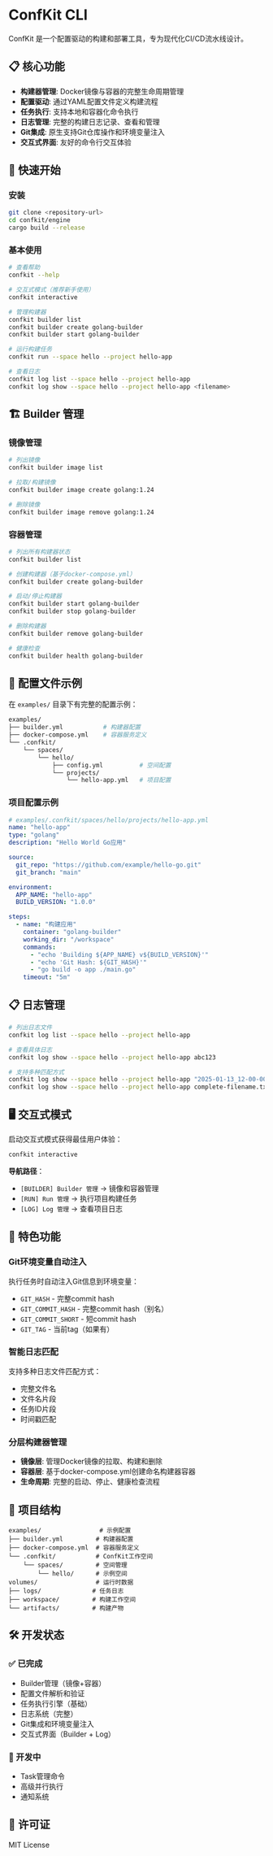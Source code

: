 # ConfKit CLI

ConfKit 是一个配置驱动的构建和部署工具，专为现代化CI/CD流水线设计。

## 📋 核心功能

- **构建器管理**: Docker镜像与容器的完整生命周期管理
- **配置驱动**: 通过YAML配置文件定义构建流程
- **任务执行**: 支持本地和容器化命令执行
- **日志管理**: 完整的构建日志记录、查看和管理
- **Git集成**: 原生支持Git仓库操作和环境变量注入
- **交互式界面**: 友好的命令行交互体验

## 🚀 快速开始

### 安装

```bash
git clone <repository-url>
cd confkit/engine
cargo build --release
```

### 基本使用

```bash
# 查看帮助
confkit --help

# 交互式模式（推荐新手使用）
confkit interactive

# 管理构建器
confkit builder list
confkit builder create golang-builder
confkit builder start golang-builder

# 运行构建任务
confkit run --space hello --project hello-app

# 查看日志
confkit log list --space hello --project hello-app
confkit log show --space hello --project hello-app <filename>
```

## 🏗 Builder 管理

### 镜像管理
```bash
# 列出镜像
confkit builder image list

# 拉取/构建镜像
confkit builder image create golang:1.24

# 删除镜像
confkit builder image remove golang:1.24
```

### 容器管理
```bash
# 列出所有构建器状态
confkit builder list

# 创建构建器（基于docker-compose.yml）
confkit builder create golang-builder

# 启动/停止构建器
confkit builder start golang-builder
confkit builder stop golang-builder

# 删除构建器
confkit builder remove golang-builder

# 健康检查
confkit builder health golang-builder
```

## 📝 配置文件示例

在 `examples/` 目录下有完整的配置示例：

```bash
examples/
├── builder.yml           # 构建器配置
├── docker-compose.yml    # 容器服务定义
└── .confkit/
    └── spaces/
        └── hello/
            ├── config.yml          # 空间配置
            └── projects/
                └── hello-app.yml   # 项目配置
```

### 项目配置示例

```yaml
# examples/.confkit/spaces/hello/projects/hello-app.yml
name: "hello-app"
type: "golang"
description: "Hello World Go应用"

source:
  git_repo: "https://github.com/example/hello-go.git"
  git_branch: "main"

environment:
  APP_NAME: "hello-app"
  BUILD_VERSION: "1.0.0"

steps:
  - name: "构建应用"
    container: "golang-builder"
    working_dir: "/workspace"
    commands:
      - "echo 'Building ${APP_NAME} v${BUILD_VERSION}'"
      - "echo 'Git Hash: ${GIT_HASH}'"
      - "go build -o app ./main.go"
    timeout: "5m"
```

## 📋 日志管理

```bash
# 列出日志文件
confkit log list --space hello --project hello-app

# 查看具体日志
confkit log show --space hello --project hello-app abc123

# 支持多种匹配方式
confkit log show --space hello --project hello-app "2025-01-13_12-00-00"
confkit log show --space hello --project hello-app complete-filename.txt
```

## 🖥 交互式模式

启动交互式模式获得最佳用户体验：

```bash
confkit interactive
```

**导航路径**：
- `[BUILDER] Builder 管理` → 镜像和容器管理
- `[RUN] Run 管理` → 执行项目构建任务  
- `[LOG] Log 管理` → 查看项目日志

## 🎯 特色功能

### Git环境变量自动注入

执行任务时自动注入Git信息到环境变量：
- `GIT_HASH` - 完整commit hash
- `GIT_COMMIT_HASH` - 完整commit hash（别名）
- `GIT_COMMIT_SHORT` - 短commit hash
- `GIT_TAG` - 当前tag（如果有）

### 智能日志匹配

支持多种日志文件匹配方式：
- 完整文件名
- 文件名片段
- 任务ID片段
- 时间戳匹配

### 分层构建器管理

- **镜像层**: 管理Docker镜像的拉取、构建和删除
- **容器层**: 基于docker-compose.yml创建命名构建器容器
- **生命周期**: 完整的启动、停止、健康检查流程

## 📂 项目结构

```
examples/                # 示例配置
├── builder.yml         # 构建器配置
├── docker-compose.yml  # 容器服务定义
└── .confkit/           # ConfKit工作空间
    └── spaces/         # 空间管理
        └── hello/      # 示例空间
volumes/                # 运行时数据
├── logs/              # 任务日志
├── workspace/         # 构建工作空间  
└── artifacts/         # 构建产物
```

## 🛠 开发状态

### ✅ 已完成
- Builder管理（镜像+容器）
- 配置文件解析和验证
- 任务执行引擎（基础）
- 日志系统（完整）
- Git集成和环境变量注入
- 交互式界面（Builder + Log）

### 🚧 开发中
- Task管理命令
- 高级并行执行
- 通知系统

## 📄 许可证

MIT License 